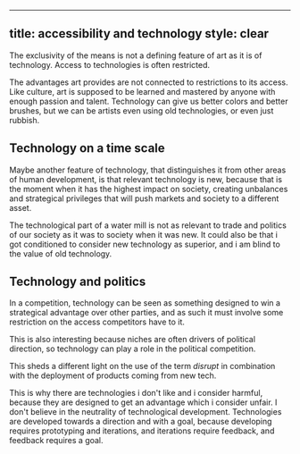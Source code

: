 ----
title: accessibility and technology
style: clear
----

The exclusivity of the means is not a defining feature of art as it is
of technology. Access to technologies is often restricted.

The advantages art provides are not connected to restrictions to its
access. Like culture, art is supposed to be learned and mastered by
anyone with enough passion and talent. Technology can give us better
colors and better brushes, but we can be artists even using old
technologies, or even just rubbish.

## Technology on a time scale

Maybe another feature of technology, that distinguishes it from other
areas of human development, is that relevant technology is new,
because that is the moment when it has the highest impact on society,
creating unbalances and strategical privileges that will push markets
and society to a different asset.

The technological part of a water mill is not as relevant to trade and
politics of our society as it was to society when it was new. It could
also be that i got conditioned to consider new technology as superior,
and i am blind to the value of old technology.

## Technology and politics

In a competition, technology can be seen as something designed to win
a strategical advantage over other parties, and as such it must
involve some restriction on the access competitors have to it.

This is also interesting because niches are often drivers of political
direction, so technology can play a role in the political competition.

This sheds a different light on the use of the term _disrupt_ in
combination with the deployment of products coming from new tech.

This is why there are technologies i don't like and i consider
harmful, because they are designed to get an advantage which i
consider unfair. I don't believe in the neutrality of technological
development. Technologies are developed towards a direction and with a
goal, because developing requires prototyping and iterations, and
iterations require feedback, and feedback requires a goal.

